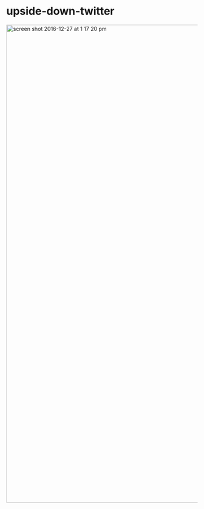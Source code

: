 # upside-down-twitter

<img width="1259" alt="screen shot 2016-12-27 at 1 17 20 pm" src="https://cloud.githubusercontent.com/assets/4650077/21506614/166377c8-cc37-11e6-9a11-64f007eea27e.png">
